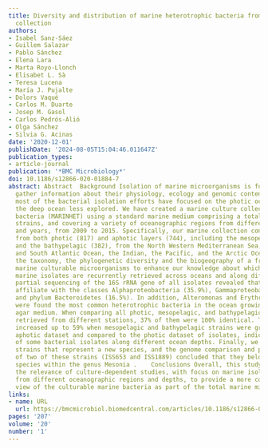 ```yaml
---
title: Diversity and distribution of marine heterotrophic bacteria from a large culture
  collection
authors:
- Isabel Sanz-Sáez
- Guillem Salazar
- Pablo Sánchez
- Elena Lara
- Marta Royo-Llonch
- Elisabet L. Sà
- Teresa Lucena
- María J. Pujalte
- Dolors Vaqué
- Carlos M. Duarte
- Josep M. Gasol
- Carlos Pedrós-Alió
- Olga Sánchez
- Silvia G. Acinas
date: '2020-12-01'
publishDate: '2024-08-05T15:04:46.011647Z'
publication_types:
- article-journal
publication: '*BMC Microbiology*'
doi: 10.1186/s12866-020-01884-7
abstract: Abstract  Background Isolation of marine microorganisms is fundamental to
  gather information about their physiology, ecology and genomic content. To date,
  most of the bacterial isolation efforts have focused on the photic ocean leaving
  the deep ocean less explored. We have created a marine culture collection of heterotrophic
  bacteria (MARINHET) using a standard marine medium comprising a total of 1561 bacterial
  strains, and covering a variety of oceanographic regions from different seasons
  and years, from 2009 to 2015. Specifically, our marine collection contains isolates
  from both photic (817) and aphotic layers (744), including the mesopelagic (362)
  and the bathypelagic (382), from the North Western Mediterranean Sea, the North
  and South Atlantic Ocean, the Indian, the Pacific, and the Arctic Oceans. We described
  the taxonomy, the phylogenetic diversity and the biogeography of a fraction of the
  marine culturable microorganisms to enhance our knowledge about which heterotrophic
  marine isolates are recurrently retrieved across oceans and along different depths.   Results  The
  partial sequencing of the 16S rRNA gene of all isolates revealed that they mainly
  affiliate with the classes Alphaproteobacteria (35.9%), Gammaproteobacteria (38.6%),
  and phylum Bacteroidetes (16.5%). In addition, Alteromonas and Erythrobacter genera
  were found the most common heterotrophic bacteria in the ocean growing in solid
  agar medium. When comparing all photic, mesopelagic, and bathypelagic isolates sequences
  retrieved from different stations, 37% of them were 100% identical. This percentage
  increased up to 59% when mesopelagic and bathypelagic strains were grouped as the
  aphotic dataset and compared to the photic dataset of isolates, indicating the ubiquity
  of some bacterial isolates along different ocean depths. Finally, we isolated three
  strains that represent a new species, and the genome comparison and phenotypic characterization
  of two of these strains (ISS653 and ISS1889) concluded that they belong to a new
  species within the genus Mesonia .    Conclusions Overall, this study highlights
  the relevance of culture-dependent studies, with focus on marine isolated bacteria
  from different oceanographic regions and depths, to provide a more comprehensive
  view of the culturable marine bacteria as part of the total marine microbial diversity.
links:
- name: URL
  url: https://bmcmicrobiol.biomedcentral.com/articles/10.1186/s12866-020-01884-7
pages: '207'
volume: '20'
number: '1'
---
```

